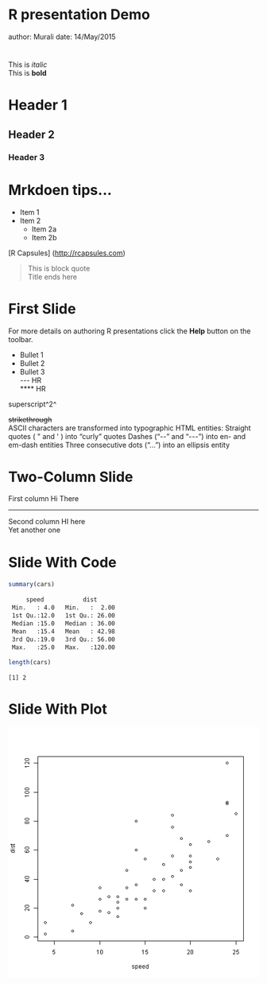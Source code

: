 R presentation Demo
========================================================
author: Murali
date: 14/May/2015
# 
This is *italic*    
This is **bold**
# Header 1
## Header 2
### Header 3
Mrkdoen tips...
===============
* Item 1
* Item 2
  + Item 2a
  + Item 2b
  
[R Capsules] (http://rcapsules.com)   
> This is block quote   
> Title ends here


First Slide
========================================================

For more details on authoring R presentations click the
**Help** button on the toolbar.

- Bullet 1
- Bullet 2
- Bullet 3   
--- HR   
**** HR   

superscript^2^    


~~strikethrough~~    
ASCII characters are transformed into typographic HTML entities:
Straight quotes ( " and ' ) into “curly” quotes
Dashes (“--” and “---”) into en- and em-dash entities
Three consecutive dots (“...”) into an ellipsis entity

Two-Column Slide
====================================
First column
Hi There
***
Second column
HI here  
Yet another one


Slide With Code
========================================================


```r
summary(cars)
```

```
     speed           dist       
 Min.   : 4.0   Min.   :  2.00  
 1st Qu.:12.0   1st Qu.: 26.00  
 Median :15.0   Median : 36.00  
 Mean   :15.4   Mean   : 42.98  
 3rd Qu.:19.0   3rd Qu.: 56.00  
 Max.   :25.0   Max.   :120.00  
```

```r
length(cars)
```

```
[1] 2
```

Slide With Plot
========================================================

![plot of chunk unnamed-chunk-2](rpresent1-figure/unnamed-chunk-2-1.png) 
